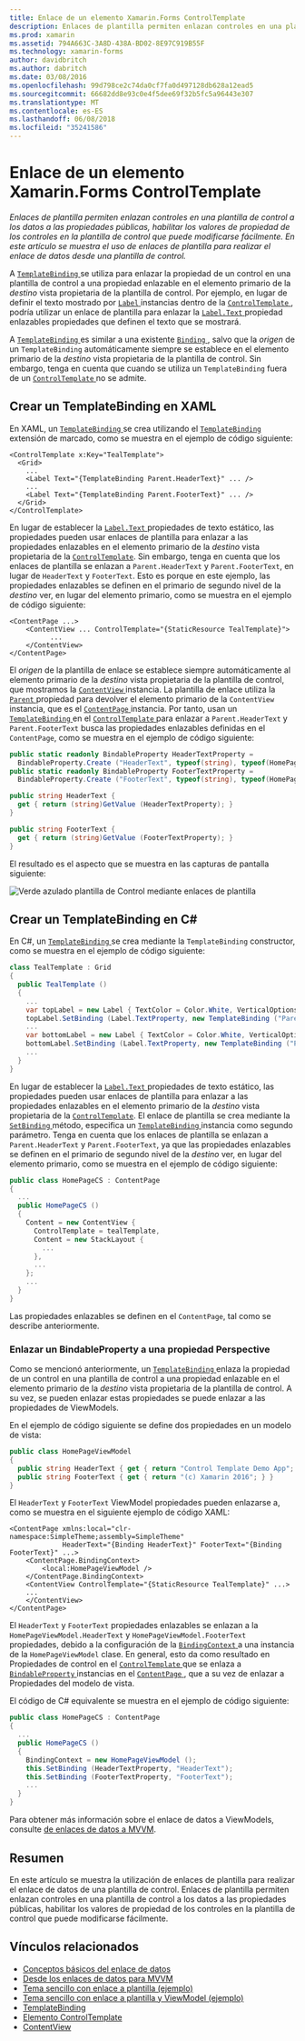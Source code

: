 ```yaml
---
title: Enlace de un elemento Xamarin.Forms ControlTemplate
description: Enlaces de plantilla permiten enlazan controles en una plantilla de control a los datos a las propiedades públicas, habilitar los valores de propiedad de los controles en la plantilla de control que puede modificarse fácilmente. En este artículo se muestra el uso de enlaces de plantilla para realizar el enlace de datos desde una plantilla de control.
ms.prod: xamarin
ms.assetid: 794A663C-3A8D-438A-BD02-8E97C919B55F
ms.technology: xamarin-forms
author: davidbritch
ms.author: dabritch
ms.date: 03/08/2016
ms.openlocfilehash: 99d798ce2c74da0cf7fa0d497128db628a12ead5
ms.sourcegitcommit: 66682dd8e93c0e4f5dee69f32b5fc5a96443e307
ms.translationtype: MT
ms.contentlocale: es-ES
ms.lasthandoff: 06/08/2018
ms.locfileid: "35241586"
---
```

# <a name="binding-from-a-xamarinforms-controltemplate"></a>Enlace de un elemento Xamarin.Forms ControlTemplate

_Enlaces de plantilla permiten enlazan controles en una plantilla de control a los datos a las propiedades públicas, habilitar los valores de propiedad de los controles en la plantilla de control que puede modificarse fácilmente. En este artículo se muestra el uso de enlaces de plantilla para realizar el enlace de datos desde una plantilla de control._

A [ `TemplateBinding` ](https://developer.xamarin.com/api/type/Xamarin.Forms.TemplateBinding/) se utiliza para enlazar la propiedad de un control en una plantilla de control a una propiedad enlazable en el elemento primario de la *destino* vista propietaria de la plantilla de control. Por ejemplo, en lugar de definir el texto mostrado por [ `Label` ](https://developer.xamarin.com/api/type/Xamarin.Forms.Label/) instancias dentro de la [ `ControlTemplate` ](https://developer.xamarin.com/api/type/Xamarin.Forms.ControlTemplate/), podría utilizar un enlace de plantilla para enlazar la [ `Label.Text` ](https://developer.xamarin.com/api/property/Xamarin.Forms.Label.Text/) propiedad enlazables propiedades que definen el texto que se mostrará.

A [ `TemplateBinding` ](https://developer.xamarin.com/api/type/Xamarin.Forms.TemplateBinding/) es similar a una existente [ `Binding` ](https://developer.xamarin.com/api/type/Xamarin.Forms.Binding/), salvo que la *origen* de un `TemplateBinding` automáticamente siempre se establece en el elemento primario de la *destino* vista propietaria de la plantilla de control. Sin embargo, tenga en cuenta que cuando se utiliza un `TemplateBinding` fuera de un [ `ControlTemplate` ](https://developer.xamarin.com/api/type/Xamarin.Forms.ControlTemplate/) no se admite.

## <a name="creating-a-templatebinding-in-xaml"></a>Crear un TemplateBinding en XAML

En XAML, un [ `TemplateBinding` ](https://developer.xamarin.com/api/type/Xamarin.Forms.TemplateBinding/) se crea utilizando el [ `TemplateBinding` ](https://developer.xamarin.com/api/type/Xamarin.Forms.Xaml.TemplateBindingExtension/) extensión de marcado, como se muestra en el ejemplo de código siguiente:

```xaml
<ControlTemplate x:Key="TealTemplate">
  <Grid>
    ...
    <Label Text="{TemplateBinding Parent.HeaderText}" ... />
    ...
    <Label Text="{TemplateBinding Parent.FooterText}" ... />
  </Grid>
</ControlTemplate>
```

En lugar de establecer la [ `Label.Text` ](https://developer.xamarin.com/api/property/Xamarin.Forms.Label.Text/) propiedades de texto estático, las propiedades pueden usar enlaces de plantilla para enlazar a las propiedades enlazables en el elemento primario de la *destino* vista propietaria de la [ `ControlTemplate`](https://developer.xamarin.com/api/type/Xamarin.Forms.ControlTemplate/). Sin embargo, tenga en cuenta que los enlaces de plantilla se enlazan a `Parent.HeaderText` y `Parent.FooterText`, en lugar de `HeaderText` y `FooterText`. Esto es porque en este ejemplo, las propiedades enlazables se definen en el primario de segundo nivel de la *destino* ver, en lugar del elemento primario, como se muestra en el ejemplo de código siguiente:

```xaml
<ContentPage ...>
    <ContentView ... ControlTemplate="{StaticResource TealTemplate}">
          ...
    </ContentView>
</ContentPage>
```

El *origen* de la plantilla de enlace se establece siempre automáticamente al elemento primario de la *destino* vista propietaria de la plantilla de control, que mostramos la [ `ContentView` ](https://developer.xamarin.com/api/type/Xamarin.Forms.ContentView/) instancia. La plantilla de enlace utiliza la [ `Parent` ](https://developer.xamarin.com/api/property/Xamarin.Forms.Element.Parent/) propiedad para devolver el elemento primario de la `ContentView` instancia, que es el [ `ContentPage` ](https://developer.xamarin.com/api/type/Xamarin.Forms.ContentPage/) instancia. Por tanto, usan un [ `TemplateBinding` ](https://developer.xamarin.com/api/type/Xamarin.Forms.TemplateBinding/) en el [ `ControlTemplate` ](https://developer.xamarin.com/api/type/Xamarin.Forms.ControlTemplate/) para enlazar a `Parent.HeaderText` y `Parent.FooterText` busca las propiedades enlazables definidas en el `ContentPage`, como se muestra en el ejemplo de código siguiente:

```csharp
public static readonly BindableProperty HeaderTextProperty =
  BindableProperty.Create ("HeaderText", typeof(string), typeof(HomePage), "Control Template Demo App");
public static readonly BindableProperty FooterTextProperty =
  BindableProperty.Create ("FooterText", typeof(string), typeof(HomePage), "(c) Xamarin 2016");

public string HeaderText {
  get { return (string)GetValue (HeaderTextProperty); }
}

public string FooterText {
  get { return (string)GetValue (FooterTextProperty); }
}
```

El resultado es el aspecto que se muestra en las capturas de pantalla siguiente:

![](template-binding-images/teal-theme.png "Verde azulado plantilla de Control mediante enlaces de plantilla")

## <a name="creating-a-templatebinding-in-c35"></a>Crear un TemplateBinding en C&#35;

En C#, un [ `TemplateBinding` ](https://developer.xamarin.com/api/type/Xamarin.Forms.TemplateBinding/) se crea mediante la `TemplateBinding` constructor, como se muestra en el ejemplo de código siguiente:

```csharp
class TealTemplate : Grid
{
  public TealTemplate ()
  {
    ...
    var topLabel = new Label { TextColor = Color.White, VerticalOptions = LayoutOptions.Center };
    topLabel.SetBinding (Label.TextProperty, new TemplateBinding ("Parent.HeaderText"));
    ...
    var bottomLabel = new Label { TextColor = Color.White, VerticalOptions = LayoutOptions.Center };
    bottomLabel.SetBinding (Label.TextProperty, new TemplateBinding ("Parent.FooterText"));
    ...
  }
}
```

En lugar de establecer la [ `Label.Text` ](https://developer.xamarin.com/api/property/Xamarin.Forms.Label.Text/) propiedades de texto estático, las propiedades pueden usar enlaces de plantilla para enlazar a las propiedades enlazables en el elemento primario de la *destino* vista propietaria de la [ `ControlTemplate`](https://developer.xamarin.com/api/type/Xamarin.Forms.ControlTemplate/). El enlace de plantilla se crea mediante la [ `SetBinding` ](https://developer.xamarin.com/api/member/Xamarin.Forms.BindableObject.SetBinding/p/Xamarin.Forms.BindableProperty/Xamarin.Forms.BindingBase/) método, especifica un [ `TemplateBinding` ](https://developer.xamarin.com/api/type/Xamarin.Forms.TemplateBinding/) instancia como segundo parámetro. Tenga en cuenta que los enlaces de plantilla se enlazan a `Parent.HeaderText` y `Parent.FooterText`, ya que las propiedades enlazables se definen en el primario de segundo nivel de la *destino* ver, en lugar del elemento primario, como se muestra en el ejemplo de código siguiente:

```csharp
public class HomePageCS : ContentPage
{
  ...
  public HomePageCS ()
  {
    Content = new ContentView {
      ControlTemplate = tealTemplate,
      Content = new StackLayout {
        ...
      },
      ...
    };
    ...
  }
}
```

Las propiedades enlazables se definen en el `ContentPage`, tal como se describe anteriormente.

### <a name="binding-a-bindableproperty-to-a-viewmodel-property"></a>Enlazar un BindableProperty a una propiedad Perspective

Como se mencionó anteriormente, un [ `TemplateBinding` ](https://developer.xamarin.com/api/type/Xamarin.Forms.TemplateBinding/) enlaza la propiedad de un control en una plantilla de control a una propiedad enlazable en el elemento primario de la *destino* vista propietaria de la plantilla de control. A su vez, se pueden enlazar estas propiedades se puede enlazar a las propiedades de ViewModels.

En el ejemplo de código siguiente se define dos propiedades en un modelo de vista:

```csharp
public class HomePageViewModel
{
  public string HeaderText { get { return "Control Template Demo App"; } }
  public string FooterText { get { return "(c) Xamarin 2016"; } }
}
```

El `HeaderText` y `FooterText` ViewModel propiedades pueden enlazarse a, como se muestra en el siguiente ejemplo de código XAML:

```xaml
<ContentPage xmlns:local="clr-namespace:SimpleTheme;assembly=SimpleTheme"
             HeaderText="{Binding HeaderText}" FooterText="{Binding FooterText}" ...>
    <ContentPage.BindingContext>
        <local:HomePageViewModel />
    </ContentPage.BindingContext>
    <ContentView ControlTemplate="{StaticResource TealTemplate}" ...>
    ...
    </ContentView>
</ContentPage>
```

El `HeaderText` y `FooterText` propiedades enlazables se enlazan a la `HomePageViewModel.HeaderText` y `HomePageViewModel.FooterText` propiedades, debido a la configuración de la [ `BindingContext` ](https://developer.xamarin.com/api/property/Xamarin.Forms.BindableObject.BindingContext/) a una instancia de la `HomePageViewModel` clase. En general, esto da como resultado en Propiedades de control en el [ `ControlTemplate` ](https://developer.xamarin.com/api/type/Xamarin.Forms.ControlTemplate/) que se enlaza a [ `BindableProperty` ](https://developer.xamarin.com/api/type/Xamarin.Forms.BindableProperty/) instancias en el [ `ContentPage` ](https://developer.xamarin.com/api/type/Xamarin.Forms.ContentPage/), que a su vez de enlazar a Propiedades del modelo de vista.

El código de C# equivalente se muestra en el ejemplo de código siguiente:

```csharp
public class HomePageCS : ContentPage
{
  ...
  public HomePageCS ()
  {
    BindingContext = new HomePageViewModel ();
    this.SetBinding (HeaderTextProperty, "HeaderText");
    this.SetBinding (FooterTextProperty, "FooterText");
    ...
  }
}
```

Para obtener más información sobre el enlace de datos a ViewModels, consulte [de enlaces de datos a MVVM](~/xamarin-forms/xaml/xaml-basics/data-bindings-to-mvvm.md).

## <a name="summary"></a>Resumen

En este artículo se muestra la utilización de enlaces de plantilla para realizar el enlace de datos de una plantilla de control. Enlaces de plantilla permiten enlazan controles en una plantilla de control a los datos a las propiedades públicas, habilitar los valores de propiedad de los controles en la plantilla de control que puede modificarse fácilmente.



## <a name="related-links"></a>Vínculos relacionados

- [Conceptos básicos del enlace de datos](~/xamarin-forms/xaml/xaml-basics/data-binding-basics.md)
- [Desde los enlaces de datos para MVVM](~/xamarin-forms/xaml/xaml-basics/data-bindings-to-mvvm.md)
- [Tema sencillo con enlace a plantilla (ejemplo)](https://developer.xamarin.com/samples/xamarin-forms/templates/controltemplates/simplethemewithtemplatebinding/)
- [Tema sencillo con enlace a plantilla y ViewModel (ejemplo)](https://developer.xamarin.com/samples/xamarin-forms/templates/controltemplates/simplethemewithtemplatebindingandviewmodel/)
- [TemplateBinding](https://developer.xamarin.com/api/type/Xamarin.Forms.TemplateBinding/)
- [Elemento ControlTemplate](https://developer.xamarin.com/api/type/Xamarin.Forms.ControlTemplate/)
- [ContentView](https://developer.xamarin.com/api/type/Xamarin.Forms.ContentView/)
